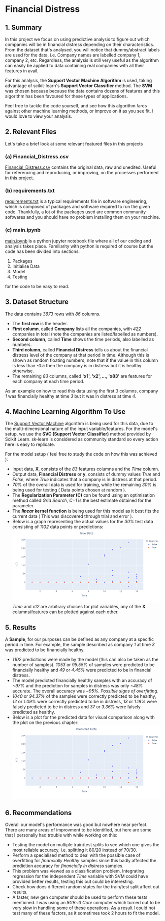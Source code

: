 # Financial Distress

## 1. Summary

In this project we focus on using predictive analysis to figure out which companies will be in financial distress depending on their characteristics. From the dataset that's analysed, you will notice that dummy/abstract labels are used for the data, i.e. Company names are labelled company 1, company 2, etc. Regardless, the analysis is still very useful as the algorithm can easily be applied to data containing real companies with all their features in avail.

For this analysis, the **Support Vector Machine Algorithm** is used, taking advantage of scikit-learn's **Support Vector Classifier** method. The **SVM** was chosen because because the data contains dozens of features and this algorithm has been favoured for these types of applications.

Feel free to tackle the code yourself, and see how this algorithm fares against other machine learning methods, or improve on it as you see fit. I would love to view your analysis.

## 2. Relevant Files

Let's take a brief look at some relevant featured files in this projects

### (a) Financial_Distress.csv

[Financial_Distress.csv](Financial_Distress.csv) contains the original data, raw and unedited. Useful for referencing and reproducing, or improving, on the processes performed in this project.

### (b) requirements.txt

[requirements.txt](requirements.txt) is a typical requirements file in software engineering, which is composed of packages and software required to run the given code.
Thankfully, a lot of the packages used are common community softwares and you should have no problem installing them on your machine.

### (c) main.ipynb

[main.ipynb](main.ipynb) is a python jupyter notebook file where all of our coding and analysis takes place. Familiarity with python is required of course but the code has been divided into sections:

1. Packages
2. Initialise Data
3. Model
4. Testing

for the code to be easy to read.

## 3. Dataset Structure

The data contains _3673_ rows with _86_ columns.

- The **first row** is the header.
- **First column**, called **Company** lists all the companies, with _422_ companies in total (note the companies are listed/labelled as numbers).
- **Second column**, called **Time** shows the time periods, also labelled as numbers.
- **Third column**, called **Financial Distress** tells us about the financial distress level of the company at that period in time. Although this is shown as random floating numbers, note that if the value in this column is less than _-0.5_ then the company is in distress but it is healthy otherwise.
- The remaining _83_ columns, called **'x1', 'x2', ..., 'x83'** are features for each company at each time period.

As an example on how to read this data using the first _3_ columns,
company _1_ was financially healthy at time _3_ but it was in distress at time _4_.

## 4. Machine Learning Algorithm To Use

The [Support Vector Machine](https://scikit-learn.org/stable/modules/svm.html) algorithm is being used for this data, due to the multi-dimensional nature of the input variable/features.
For the model's setup, we use the **SVC (Support Vector Classifier)** method provided by Scikit Learn. sk-learn is considered as community standard so every action here is easy to replicate.

For the model setup ( feel free to study the code on how this was achieved ):

- Input data, **X**, consists of the _83_ features columns and the _Time_ column.
- Output data, **Financial Distress** or **y**, consists of dummy values _True_ and _False_, where _True_ indicates that a company is in distress at that period.
- _70%_ of the overall data is used for training, while the remaining _30%_ is being used for testing ( Data points chosen at random ).
- The **Regularization Parameter (C)** can be found using an optimisation method called _Grid Search_, _C=1_ is the best estimate obtained for the parameter.
- The **_linear_** **kernel function** is being used for this model as it best fits the current data ( This was discovered through trial and error ).
- Below is a graph representing the actual values for the _30%_ test data consisting of _1102_ data points or predictions: ![Relative](images/TrueDataPlot.png) _Time_ and _x12_ are arbitrary choices for plot variables, any of the **X** columns/features can be plotted against each other.

## 5. Results

A **Sample**, for our purposes can be defined as any company at a specific period in time. For example, the sample described as company _1_ at time _3_ was predicted to be financially healthy.

- _1102_ predicitions were made by the model (this can also be taken as the number of samples). _1053_ or _95.55%_ of samples were predicted to be financially healthy and _49_ or _4.45%_ were predicted to be in financial distress.
- The model predicted financially healthy samples with an accuracy of _~97%_ and the prediction for samples in distress was only _~48%_ accurate. The overall accuracy was _~95%_. _Possible signs of overfitting_.
- _1040_ or _94.37%_ of the samples were correctly predicted to be healthy, _12_ or _1.09%_ were correctly predicted to be in distress, _13_ or _1.18%_ were falsely predicted to be in distress and _37_ or _3.36%_ were falsely predicted as healthy.
- Below is a plot for the predicted data for visual comparison along with the plot on the previous chapter: ![Relative](images/PredDataPlot.png)

## 6. Recommendations

Overall our model's performance was good but nowhere near perfect. There are many areas of improvment to be identified, but here are some that I personally had trouble with while working on this:

- Testing the model on multiple train/test splits to see which one gives the most reliable accuracy, i.e. splitting it 80/20 instead of 70/30.
- Perform a specialised method to deal with the possible case of overfitting for _financially Healthy_ samples since this badly affected the prediction accuracy for _financially in distress_ samples.
- This problem was viewed as a classification problem. Integrating regression for the independent _Time_ variable with SVM could have provided better results, testing this out could be interesting.
- Check how does different random states for the train/test split affect out results.
- A faster, new gen computer should be used to perform these tests mentioned. I was using an _8GB-i3 Core_ computer which turned out to be very slow in handling some of these operations. As a result I could not test many of these factors, as it sometimes took 2 hours to fit the model.
